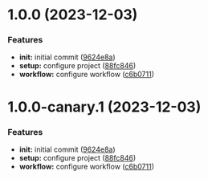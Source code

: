 # 1.0.0 (2023-12-03)


### Features

* **init:** initial commit ([9624e8a](https://github.com/farsabbutt/semantic-release/commit/9624e8a11f216a2a02f862d15c7ddf9ad2214a83))
* **setup:** configure project ([88fc846](https://github.com/farsabbutt/semantic-release/commit/88fc846a9ffcec047df96c86e042b7bf55a26be8))
* **workflow:** configure workflow ([c6b0711](https://github.com/farsabbutt/semantic-release/commit/c6b0711b41187b343bf7a4262c53d8b2b8521255))

# 1.0.0-canary.1 (2023-12-03)


### Features

* **init:** initial commit ([9624e8a](https://github.com/farsabbutt/semantic-release/commit/9624e8a11f216a2a02f862d15c7ddf9ad2214a83))
* **setup:** configure project ([88fc846](https://github.com/farsabbutt/semantic-release/commit/88fc846a9ffcec047df96c86e042b7bf55a26be8))
* **workflow:** configure workflow ([c6b0711](https://github.com/farsabbutt/semantic-release/commit/c6b0711b41187b343bf7a4262c53d8b2b8521255))
